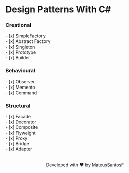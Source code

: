 # Design Patterns With C#

<h3> Creational </h3>
- [x] SimpleFactory <br>
- [x] Abstract Factory <br>
- [x] Singleton <br>
- [x] Prototype <br>
- [x] Builder <br>

<h3> Behavioural </h3>
- [x] Observer <br>
- [x] Memento <br>
- [x] Command <br>

<h3> Structural </h3>
- [x] Facade <br>
- [x] Decorator <br>
- [x] Composite <br>
- [x] Flyweight <br>
- [x] Proxy <br>
- [x] Bridge <br>
- [x] Adapter <br>
<br>
<br>
<div align="center">Developed with ❤️ by MateusSantosF</div>



